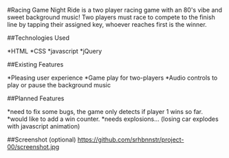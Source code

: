 #Racing Game
Night Ride is a two player racing game with an 80's vibe and sweet background music! Two players must race to compete to the finish line by tapping their assigned key, whoever reaches first is the winner.

##Technologies Used

*HTML
*CSS
*javascript
*jQuery

##Existing Features

*Pleasing user experience
*Game play for two-players
*Audio controls to play or pause the background music

##Planned Features

*need to fix some bugs, the game only detects if player 1 wins so far.
*would like to add a win counter.
*needs explosions... (losing car explodes with javascript animation)

##Screenshot (optional)
https://github.com/srhbnnstr/project-00/screenshot.jpg 
